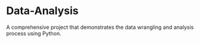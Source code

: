 # Data-Analysis
A comprehensive project that demonstrates the data wrangling and analysis process using Python.
